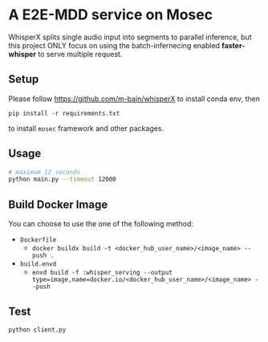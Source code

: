 # A E2E-MDD service on Mosec

WhisperX splits single audio input into segments to parallel inference,
but this project ONLY focus on using the batch-infernecing enabled **faster-whisper** to serve multiple request.
## Setup
Please follow https://github.com/m-bain/whisperX to install conda env, then

`pip install -r requirements.txt` 

to install `mosec` framework and other packages.
## Usage
```bash
# maximum 12 seconds
python main.py --timeout 12000
```
## Build Docker Image

You can choose to use the one of the following method:

* `Dockerfile`
  * `docker buildx build -t <docker_hub_user_name>/<image_name> --push .`
* `build.envd`
  * `envd build -f :whisper_serving --output type=image,name=docker.io/<docker_hub_user_name>/<image_name> --push`

## Test

```
python client.py
```
